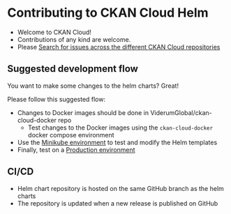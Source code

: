 # Contributing to CKAN Cloud Helm

* Welcome to CKAN Cloud!
* Contributions of any kind are welcome.
* Please [Search for issues across the different CKAN Cloud repositories](https://github.com/search?q=repo%3AViderumGlobal%2Fckan-cloud-docker+repo%3AViderumGlobal%2Fckan-cloud-helm+repo%3AViderumGlobal%2Fckan-cloud-cluster&type=Issues)

## Suggested development flow

You want to make some changes to the helm charts? Great!

Please follow this suggested flow:

* Changes to Docker images should be done in ViderumGlobal/ckan-cloud-docker repo
  * Test changes to the Docker images using the `ckan-cloud-docker` docker compose environment
* Use the [Minikube environment](QUICKSTART_MINIKUBE.md) to test and modify the Helm templates
* Finally, test on a [Production environment](QUICKSTART_PRODUCTION.md)

## CI/CD

* Helm chart repository is hosted on the same GitHub branch as the helm charts
* The repository is updated when a new release is published on GitHub
